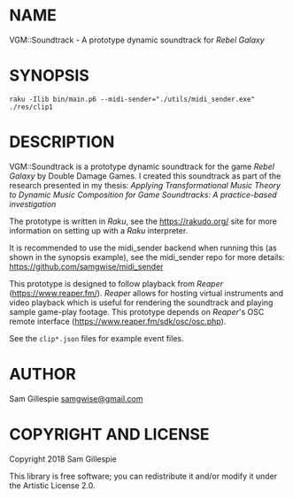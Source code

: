 NAME
====

VGM::Soundtrack - A prototype dynamic soundtrack for _Rebel Galaxy_

SYNOPSIS
========

    raku -Ilib bin/main.p6 --midi-sender="./utils/midi_sender.exe" ./res/clip1

DESCRIPTION
===========

VGM::Soundtrack is a prototype dynamic soundtrack for the game _Rebel Galaxy_ by Double Damage Games. I created this soundtrack as part of the research presented in my thesis: _Applying Transformational Music Theory to Dynamic Music Composition for Game Soundtracks: A practice-based investigation_

The prototype is written in _Raku_, see the https://rakudo.org/ site for more information on setting up with a _Raku_ interpreter.

It is recommended to use the midi_sender backend when running this (as shown in the synopsis example), see the midi_sender repo for more details: https://github.com/samgwise/midi_sender

This prototype is designed to follow playback from _Reaper_ (https://www.reaper.fm/). _Reaper_ allows for hosting virtual instruments and video playback which is useful for rendering the soundtrack and playing sample game-play footage. This prototype depends on _Reaper_'s OSC remote interface (https://www.reaper.fm/sdk/osc/osc.php).

See the `clip*.json` files for example event files.

AUTHOR
======

Sam Gillespie <samgwise@gmail.com>

COPYRIGHT AND LICENSE
=====================

Copyright 2018 Sam Gillespie

This library is free software; you can redistribute it and/or modify it under the Artistic License 2.0.
